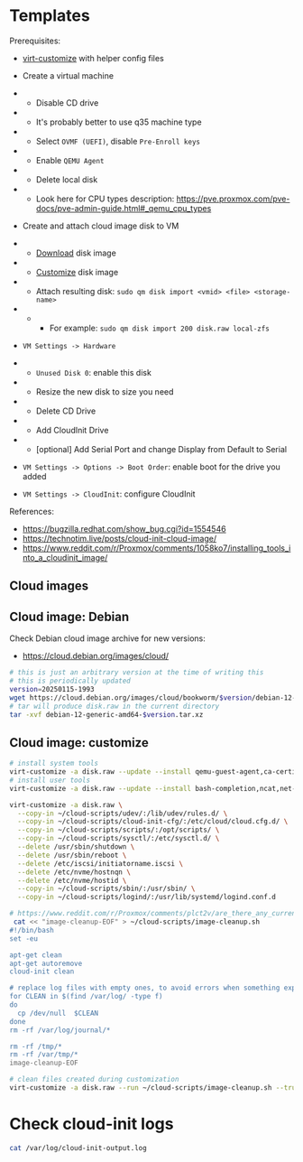 
# Templates

Prerequisites:
- [virt-customize](./virt-customize.md) with helper config files

- Create a virtual machine
- - Disable CD drive
- - It's probably better to use q35 machine type
- - Select `OVMF (UEFI)`, disable `Pre-Enroll keys`
- - Enable `QEMU Agent`
- - Delete local disk
- - Look here for CPU types description: https://pve.proxmox.com/pve-docs/pve-admin-guide.html#_qemu_cpu_types
- Create and attach cloud image disk to VM
- - [Download](#cloud-images) disk image
- - [Customize](#cloud-image-customize) disk image
- - Attach resulting disk: `sudo qm disk import <vmid> <file> <storage-name>`
- - - For example: `sudo qm disk import 200 disk.raw local-zfs`
- `VM Settings -> Hardware`
- - `Unused Disk 0`: enable this disk
- - Resize the new disk to size you need
- - Delete CD Drive
- - Add CloudInit Drive
- - [optional] Add Serial Port and change Display from Default to Serial
- `VM Settings -> Options -> Boot Order`: enable boot for the drive you added
- `VM Settings -> CloudInit`: configure CloudInit

References:
- https://bugzilla.redhat.com/show_bug.cgi?id=1554546
- https://technotim.live/posts/cloud-init-cloud-image/
- https://www.reddit.com/r/Proxmox/comments/1058ko7/installing_tools_into_a_cloudinit_image/

## Cloud images

## Cloud image: Debian

Check Debian cloud image archive for new versions:
- https://cloud.debian.org/images/cloud/

```bash
# this is just an arbitrary version at the time of writing this
# this is periodically updated
version=20250115-1993
wget https://cloud.debian.org/images/cloud/bookworm/$version/debian-12-generic-amd64-$version.tar.xz
# tar will produce disk.raw in the current directory
tar -xvf debian-12-generic-amd64-$version.tar.xz
```

## Cloud image: customize

```bash
# install system tools
virt-customize -a disk.raw --update --install qemu-guest-agent,ca-certificates,apt-transport-https,gnupg,lsb-release,open-iscsi,nfs-common,cachefilesd,samba,nvme-cli
# install user tools
virt-customize -a disk.raw --update --install bash-completion,ncat,net-tools,iperf3,fio,curl,htop,dnsutils,iotop,sysstat,git,make

virt-customize -a disk.raw \
  --copy-in ~/cloud-scripts/udev/:/lib/udev/rules.d/ \
  --copy-in ~/cloud-scripts/cloud-init-cfg/:/etc/cloud/cloud.cfg.d/ \
  --copy-in ~/cloud-scripts/scripts/:/opt/scripts/ \
  --copy-in ~/cloud-scripts/sysctl/:/etc/sysctl.d/ \
  --delete /usr/sbin/shutdown \
  --delete /usr/sbin/reboot \
  --delete /etc/iscsi/initiatorname.iscsi \
  --delete /etc/nvme/hostnqn \
  --delete /etc/nvme/hostid \
  --copy-in ~/cloud-scripts/sbin/:/usr/sbin/ \
  --copy-in ~/cloud-scripts/logind/:/usr/lib/systemd/logind.conf.d

# https://www.reddit.com/r/Proxmox/comments/plct2v/are_there_any_current_guides_on_templatingcloning/
 cat << "image-cleanup-EOF" > ~/cloud-scripts/image-cleanup.sh
#!/bin/bash
set -eu

apt-get clean
apt-get autoremove
cloud-init clean

# replace log files with empty ones, to avoid errors when something expects log file to exist
for CLEAN in $(find /var/log/ -type f)
do
  cp /dev/null  $CLEAN
done
rm -rf /var/log/journal/*

rm -rf /tmp/*
rm -rf /var/tmp/*
image-cleanup-EOF

# clean files created during customization
virt-customize -a disk.raw --run ~/cloud-scripts/image-cleanup.sh --truncate /etc/hostname --truncate /etc/machine-id

```

# Check cloud-init logs

```bash
cat /var/log/cloud-init-output.log
```
